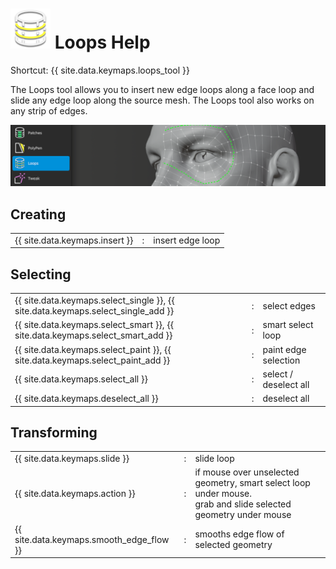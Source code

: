 # ![](loops-icon.png) Loops Help

Shortcut: {{ site.data.keymaps.loops_tool }}


The Loops tool allows you to insert new edge loops along a face loop and slide any edge loop along the source mesh.
The Loops tool also works on any strip of edges.

![](help_loops.png)

## Creating

|  |  |  |
| :--- | :--- | :--- |
| {{ site.data.keymaps.insert }} | : | insert edge loop |


## Selecting

|  |  |  |
| :--- | :--- | :--- |
| {{ site.data.keymaps.select_single }}, {{ site.data.keymaps.select_single_add }} | : | select edges |
| {{ site.data.keymaps.select_smart }}, {{ site.data.keymaps.select_smart_add }}   | : | smart select loop |
| {{ site.data.keymaps.select_paint }}, {{ site.data.keymaps.select_paint_add }}   | : | paint edge selection |
| {{ site.data.keymaps.select_all }}                       | : | select / deselect all |
| {{ site.data.keymaps.deselect_all }}                     | : | deselect all |


## Transforming

|  |  |  |
| :--- | :--- | :--- |
| {{ site.data.keymaps.slide }}  | : | slide loop |
| {{ site.data.keymaps.action }} | : | if mouse over unselected geometry, smart select loop under mouse. <br> grab and slide selected geometry under mouse |
| {{ site.data.keymaps.smooth_edge_flow }} | : | smooths edge flow of selected geometry |